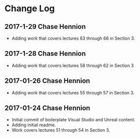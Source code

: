 # Change Log

## 2017-1-29 Chase Hennion

* Adding work that covers lectures 63 through 66 in Section 3.

## 2017-1-28 Chase Hennion

* Adding work that covers lectures 58 through 62 in Section 3

## 2017-01-26 Chase Hennion

* Adding work that covers lectures 55 through 57 in Section 3.

## 2017-01-24 Chase Hennion

* Initial commit of boilerplate Visual Studio and Unreal content.
* Adding initial readme.
* Work covers lectures 51 through 54 in Section 3.
